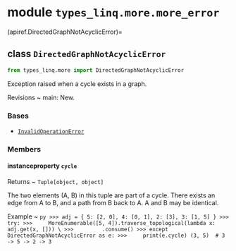 # module ``types_linq.more.more_error``

(apiref.DirectedGraphNotAcyclicError)=
## class `DirectedGraphNotAcyclicError`

```py
from types_linq.more import DirectedGraphNotAcyclicError
```

Exception raised when a cycle exists in a graph.

Revisions
    ~ main: New.

### Bases

- [`InvalidOperationError`](apiref.InvalidOperationError)

### Members

#### instanceproperty `cycle`

Returns
  ~ `Tuple[object, object]`

The two elements (A, B) in this tuple are part of a cycle. There exists an edge from A to B,
and a path from B back to A. A and B may be identical.

Example
    ~   ```py
        >>> adj = { 5: [2, 0], 4: [0, 1], 2: [3], 3: [1, 5] }
        >>> try:
        >>>     MoreEnumerable([5, 4]).traverse_topological(lambda x: adj.get(x, [])) \
        >>>         .consume()
        >>> except DirectedGraphNotAcyclicError as e:
        >>>     print(e.cycle)
        (3, 5)  # 3 -> 5 -> 2 -> 3
        ```

